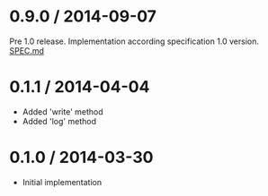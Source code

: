 # 0.9.0 / 2014-09-07

Pre 1.0 release. Implementation according specification 1.0 version. [SPEC.md](https://github.com/mahnunchik/mag-logger-facade/blob/master/SPEC.md)

# 0.1.1 / 2014-04-04

* Added 'write' method
* Added 'log' method

# 0.1.0 / 2014-03-30

* Initial implementation
